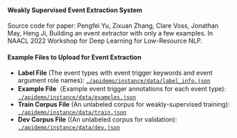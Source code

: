 #### Weakly Supervised Event Extraction System
Source code for paper: Pengfei Yu, Zixuan Zhang, Clare Voss, Jonathan May, Heng Ji, Building an event extractor with only a few examples. In NAACL 2022 Workshop for Deep Learning for Low-Resource NLP.

#### Example Files to Upload for Event Extraction
+ **Label File** (The event types with event trigger keywords and event argument role names): [`./apidemo/instance/data/label_info.json`](https://github.com/zhangzx-uiuc/event-extractor-ui/blob/96124b5059138e27649461b133f69b6e52b7b8e0/apidemo/instance/data/label_info.json)
+ **Example File**（Example event trigger annotations for each event type): [`./apidemo/instance/data/examples.json`](https://github.com/zhangzx-uiuc/event-extractor-ui/blob/96124b5059138e27649461b133f69b6e52b7b8e0/apidemo/instance/data/examples.json)
+ **Train Corpus File** (An unlabeled corpus for weakly-supervised training): [`./apidemo/instance/data/train.json`](https://github.com/zhangzx-uiuc/event-extractor-ui/blob/96124b5059138e27649461b133f69b6e52b7b8e0/apidemo/instance/data/train.json)
+ **Dev Corpus File** ((An unlabeled corpus for validation): [`./apidemo/instance/data/dev.json`](https://github.com/zhangzx-uiuc/event-extractor-ui/blob/96124b5059138e27649461b133f69b6e52b7b8e0/apidemo/instance/data/dev.json)
